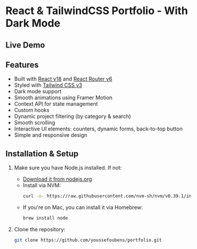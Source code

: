 # React & TailwindCSS Portfolio - With Dark Mode

## Live Demo



## Features


- Built with [React v18](https://reactjs.org) and [React Router v6](https://reactrouter.com)
- Styled with [Tailwind CSS v3](https://tailwindcss.com)
- Dark mode support
- Smooth animations using Framer Motion
- Context API for state management
- Custom hooks
- Dynamic project filtering (by category & search)
- Smooth scrolling
- Interactive UI elements: counters, dynamic forms, back-to-top button
- Simple and responsive design

## Installation & Setup

1. Make sure you have Node.js installed. If not:

   - [Download it from nodejs.org](https://nodejs.org)
   - Install via NVM:
     ```sh
     curl -o- https://raw.githubusercontent.com/nvm-sh/nvm/v0.39.1/install.sh | bash
     ```
   - If you're on Mac, you can install it via Homebrew:
     ```sh
     brew install node
     ```

2. Clone the repository:
   ```sh
   git clone https://github.com/youssefoubens/portfolio.git
   ```

